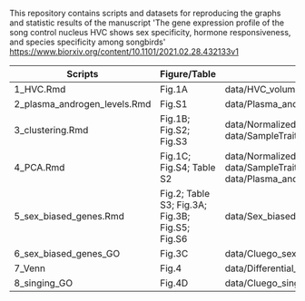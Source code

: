 
This repository contains scripts and datasets for reproducing the graphs and statistic results of the manuscript 'The gene expression profile of the song control nucleus HVC shows sex specificity, hormone responsiveness, and species specificity among songbirds' 
https://www.biorxiv.org/content/10.1101/2021.02.28.432133v1

Scripts | Figure/Table | Data | Note
--|--|--|--|
1_HVC.Rmd | Fig.1A | data/HVC_volume.csv
2_plasma_androgen_levels.Rmd | Fig.S1 | data/Plasma_androgen_conc.csv
3_clustering.Rmd | Fig.1B; Fig.S2; Fig.S3 | data/Normalized_gene_expression.csv; data/SampleTraits.csv
4_PCA.Rmd | Fig.1C; Fig.S4; Table S2 | data/Normalized_gene_expression.csv; data/SampleTraits.csv; data/HVC_volume.csv; data/Plasma_androgen_conc.csv
5_sex_biased_genes.Rmd | Fig.2; Table S3; Fig.3A; Fig.3B; Fig.S5; Fig.S6 | data/Sex_biased_gene_expression.csv
6_sex_biased_genes_GO | Fig.3C | data/Cluego_sex_biased
7_Venn | Fig.4 | data/Differential_gene_expression_singingbirds.csv
8_singing_GO | Fig.4D | data/Cluego_singing
